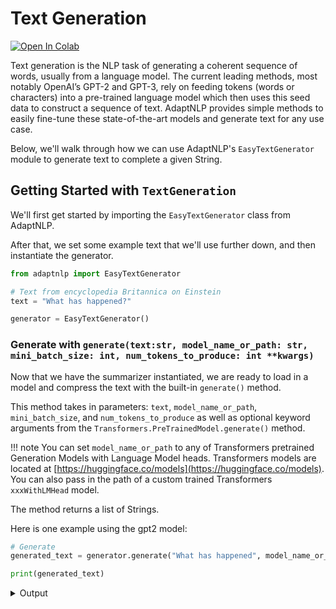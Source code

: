# Text Generation

[![Open In Colab](https://colab.research.google.com/assets/colab-badge.svg)](https://colab.research.google.com/github/Novetta/adaptnlp/blob/master/tutorials/7.%20Text%20Generation/Easy%20Text%20Generator.ipynb)


Text generation is the NLP task of generating a coherent sequence of words, usually from a language model. The current leading methods, most notably OpenAI’s GPT-2 and GPT-3, rely on feeding tokens (words or characters) into a pre-trained language model which then uses this seed data to construct a sequence of text. AdaptNLP provides simple methods to easily fine-tune these state-of-the-art models and generate text for any use case. 

Below, we'll walk through how we can use AdaptNLP's `EasyTextGenerator` module to generate text to complete a given String.


## Getting Started with `TextGeneration`

We'll first get started by importing the `EasyTextGenerator` class from AdaptNLP.

After that, we set some example text that we'll use further down, and then instantiate the generator.

```python
from adaptnlp import EasyTextGenerator

# Text from encyclopedia Britannica on Einstein
text = "What has happened?"

generator = EasyTextGenerator()
```

### Generate with `generate(text:str, model_name_or_path: str, mini_batch_size: int, num_tokens_to_produce: int **kwargs)`
Now that we have the summarizer instantiated, we are ready to load in a model and compress the text 
with the built-in `generate()` method.  

This method takes in parameters: `text`, `model_name_or_path`, `mini_batch_size`, and `num_tokens_to_produce` as well as optional keyword arguments
from the `Transformers.PreTrainedModel.generate()` method.

!!! note 
    You can set `model_name_or_path` to any of Transformers pretrained Generation Models with Language Model heads.
    Transformers models are located at [https://huggingface.co/models](https://huggingface.co/models).  You can also pass in
    the path of a custom trained Transformers `xxxWithLMHead` model.
 
The method returns a list of Strings.

Here is one example using the gpt2 model:

```python
# Generate
generated_text = generator.generate("What has happened", model_name_or_path="gpt2", mini_batch_size=2, num_tokens_to_produce=50)

print(generated_text)
```
<details class = "summary">
<summary>Output</summary>
```
["What has happened to the world's most important technology?\n\nThe world's most important technology is the Internet. It's the most important technology in the world. It's the most important technology in the world. It's the most important technology in the world."]
```
</details>
